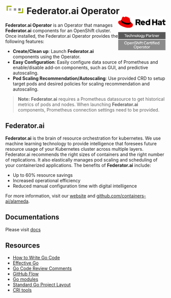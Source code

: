 
# <a href="https://github.com/containers-ai/federatorai-operator"><img src="./logo.png" width=60/></a> Federator.ai Operator<a href="https://access.redhat.com/containers/?tab=overview#/registry.connect.redhat.com/prophetstor/federatorai-operator"><img src="./rhcert.png" align="right" width=150/></a>

**Federator.ai Operator** is an Operator that manages **Federator.ai** components for an OpenShift cluster. Once installed, the Federator.ai Operator provides the following features:
- **Create/Clean up**: Launch **Federator.ai** components using the Operator.
- **Easy Configuration**: Easily configure data source of Prometheus and enable/disable add-on components, such as GUI, and predictive autoscaling.
- **Pod Scaling Recommendation/Autoscaling**: Use provided CRD to setup target pods and desired policies for scaling recommendation and autoscaling.

> **Note:** **Federator.ai** requires a Prometheus datasource to get historical metrics of pods and nodes. When launching **Federator.ai** components, Prometheus connection settings need to be provided.

## Federator.ai

**Federator.ai** is the brain of resource orchestration for kubernetes. We use machine learning technology to provide intelligence that foresees future resource usage of your Kubernetes cluster across multiple layers. Federator.ai recommends the right sizes of containers and the right number of replications. It also elastically manages pod scaling and scheduling of your containerized applications. The benefits of **Federator.ai** include:
- Up to 60% resource savings
- Increased operational efficiency
- Reduced manual configuration time with digital intelligence

For more information, visit our [website](https://www.prophetstor.com/federator-ai/federator-ai-for-openshift/) and [github.com/containers-ai/alameda](https://github.com/containers-ai/alameda).

## Documentations
Please visit [docs](./docs/)

## Resources

* [How to Write Go Code](https://golang.org/doc/code.html)
* [Effective Go](https://golang.org/doc/effective_go.html)
* [Go Code Review Comments](https://github.com/golang/go/wiki/CodeReviewComments)
* [GitHub Flow](https://guides.github.com/introduction/flow/)
* [Go modules](https://github.com/golang/go/wiki/Modules)
* [Standard Go Project Layout](https://github.com/golang-standards/project-layout)
* [CRI tools](https://github.com/kubernetes-sigs/cri-tools)

